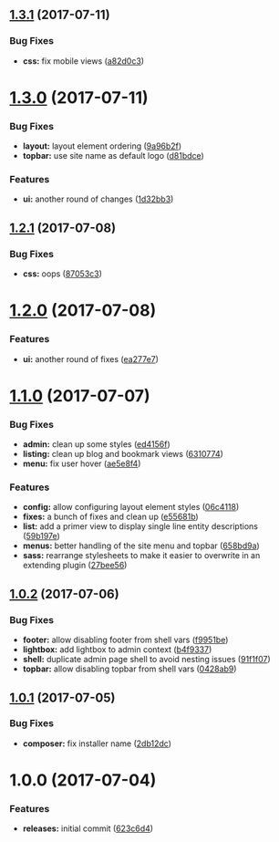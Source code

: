 <a name="1.3.1"></a>
## [1.3.1](https://github.com/hypeJunction/hypeUI/compare/1.3.0...v1.3.1) (2017-07-11)


### Bug Fixes

* **css:** fix mobile views ([a82d0c3](https://github.com/hypeJunction/hypeUI/commit/a82d0c3))



<a name="1.3.0"></a>
# [1.3.0](https://github.com/hypeJunction/hypeUI/compare/1.2.1...v1.3.0) (2017-07-11)


### Bug Fixes

* **layout:** layout element ordering ([9a96b2f](https://github.com/hypeJunction/hypeUI/commit/9a96b2f))
* **topbar:** use site name as default logo ([d81bdce](https://github.com/hypeJunction/hypeUI/commit/d81bdce))

### Features

* **ui:** another round of changes ([1d32bb3](https://github.com/hypeJunction/hypeUI/commit/1d32bb3))



<a name="1.2.1"></a>
## [1.2.1](https://github.com/hypeJunction/hypeUI/compare/1.2.0...v1.2.1) (2017-07-08)


### Bug Fixes

* **css:** oops ([87053c3](https://github.com/hypeJunction/hypeUI/commit/87053c3))



<a name="1.2.0"></a>
# [1.2.0](https://github.com/hypeJunction/hypeUI/compare/1.1.0...v1.2.0) (2017-07-08)


### Features

* **ui:** another round of fixes ([ea277e7](https://github.com/hypeJunction/hypeUI/commit/ea277e7))



<a name="1.1.0"></a>
# [1.1.0](https://github.com/hypeJunction/hypeUI/compare/1.0.2...v1.1.0) (2017-07-07)


### Bug Fixes

* **admin:** clean up some styles ([ed4156f](https://github.com/hypeJunction/hypeUI/commit/ed4156f))
* **listing:** clean up blog and bookmark views ([6310774](https://github.com/hypeJunction/hypeUI/commit/6310774))
* **menu:** fix user hover ([ae5e8f4](https://github.com/hypeJunction/hypeUI/commit/ae5e8f4))

### Features

* **config:** allow configuring layout element styles ([06c4118](https://github.com/hypeJunction/hypeUI/commit/06c4118))
* **fixes:** a bunch of fixes and clean up ([e55681b](https://github.com/hypeJunction/hypeUI/commit/e55681b))
* **list:** add a primer view to display single line entity descriptions ([59b197e](https://github.com/hypeJunction/hypeUI/commit/59b197e))
* **menus:** better handling of the site menu and topbar ([658bd9a](https://github.com/hypeJunction/hypeUI/commit/658bd9a))
* **sass:** rearrange stylesheets to make it easier to overwrite in an extending plugin ([27bee56](https://github.com/hypeJunction/hypeUI/commit/27bee56))



<a name="1.0.2"></a>
## [1.0.2](https://github.com/hypeJunction/hypeUI/compare/1.0.1...v1.0.2) (2017-07-06)


### Bug Fixes

* **footer:** allow disabling footer from shell vars ([f9951be](https://github.com/hypeJunction/hypeUI/commit/f9951be))
* **lightbox:** add lightbox to admin context ([b4f9337](https://github.com/hypeJunction/hypeUI/commit/b4f9337))
* **shell:** duplicate admin page shell to avoid nesting issues ([91f1f07](https://github.com/hypeJunction/hypeUI/commit/91f1f07))
* **topbar:** allow disabling topbar from shell vars ([0428ab9](https://github.com/hypeJunction/hypeUI/commit/0428ab9))



<a name="1.0.1"></a>
## [1.0.1](https://github.com/hypeJunction/hypeUI/compare/1.0.0...v1.0.1) (2017-07-05)


### Bug Fixes

* **composer:** fix installer name ([2db12dc](https://github.com/hypeJunction/hypeUI/commit/2db12dc))



<a name="1.0.0"></a>
# 1.0.0 (2017-07-04)


### Features

* **releases:** initial commit ([623c6d4](https://github.com/hypeJunction/hypeUI/commit/623c6d4))



